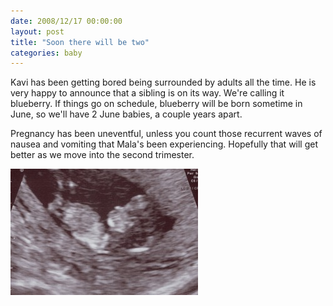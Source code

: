 ```yaml
---
date: 2008/12/17 00:00:00
layout: post
title: "Soon there will be two"
categories: baby
---
```


Kavi has been getting bored being surrounded by adults all the time. He is very happy to announce that a sibling is on its way. We're calling it blueberry. If things go on schedule, blueberry will be born sometime in June, so we'll have 2 June babies, a couple years apart.

Pregnancy has been uneventful, unless you count those recurrent waves of nausea and vomiting that Mala's been experiencing. Hopefully that will get better as we move into the second trimester.

<a href="/files/photos/blueberry-12wks-best.jpg"><img title="blueberry-12wks-best" src="/files/photos/blueberry-12wks-best-300x202.jpg" alt="blueberry" width="300" height="202" /></a>
